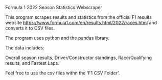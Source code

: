 Formula 1 2022 Season Statistics Webscraper

This program scrapes results and statistics from the official F1 results website https://www.formula1.com/en/results.html/2022/races.html and converts it to CSV files. 

The program uses python and the pandas library.

The data includes:

Overall season results, Driver/Constructor standings, Race/Qualifying results, and Fastest Laps.

Feel free to use the csv files withn the 'F1 CSV Folder'.

